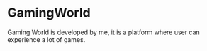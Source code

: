 # GamingWorld
Gaming World is developed by me, it is a platform where user can experience a lot of games.
